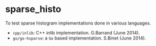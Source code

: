 sparse_histo
============

To test sparse histogram implementations done in various languages.

- `cpp/inlib`: C++ inlib implementation. G.Barrand (June 2014).
- `go/go-hsparse`: a `Go` based implementation. S.Binet (June 2014).
